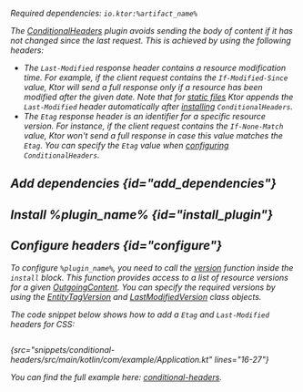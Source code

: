 [//]: # (title: Conditional headers)

<var name="artifact_name" value="ktor-server-conditional-headers"/>
<var name="plugin_name" value="ConditionalHeaders"/>

<microformat>
<p>
Required dependencies: <code>io.ktor:%artifact_name%</code>
</p>
<var name="example_name" value="conditional-headers"/>
<include src="lib.xml" include-id="download_example"/>
</microformat>

The [ConditionalHeaders](https://api.ktor.io/ktor-server/ktor-server-core/ktor-server-core/io.ktor.features/-conditional-headers/index.html) plugin avoids sending the body of content if it has not changed since the last request. This is achieved by using the following headers:
* The `Last-Modified` response header contains a resource modification time. For example, if the client request contains the `If-Modified-Since` value, Ktor will send a full response only if a resource has been modified after the given date. Note that for [static files](Serving_Static_Content.md) Ktor appends the `Last-Modified` header automatically after [installing](#install_plugin) `ConditionalHeaders`.
* The `Etag` response header is an identifier for a specific resource version. For instance, if the client request contains the `If-None-Match` value, Ktor won't send a full response in case this value matches the `Etag`. You can specify the `Etag` value when [configuring](#configure) `ConditionalHeaders`.

## Add dependencies {id="add_dependencies"}

<include src="lib.xml" include-id="add_ktor_artifact_intro"/>
<include src="lib.xml" include-id="add_ktor_artifact"/>

## Install %plugin_name% {id="install_plugin"}

<include src="lib.xml" include-id="install_plugin"/>


## Configure headers {id="configure"}

To configure `%plugin_name%`, you need to call the [version](https://api.ktor.io/ktor-server/ktor-server-core/ktor-server-core/io.ktor.features/-conditional-headers/-configuration/version.html) function inside the `install` block. This function provides access to a list of resource versions for a given [OutgoingContent](https://api.ktor.io/ktor-http/ktor-http/io.ktor.http.content/-outgoing-content/index.html). You can specify the required versions by using the [EntityTagVersion](https://api.ktor.io/ktor-http/ktor-http/io.ktor.http.content/-entity-tag-version/index.html) and [LastModifiedVersion](https://api.ktor.io/ktor-http/ktor-http/io.ktor.http.content/-last-modified-version/index.html) class objects.

The code snippet below shows how to add a `Etag` and `Last-Modified` headers for CSS:
```kotlin
```
{src="snippets/conditional-headers/src/main/kotlin/com/example/Application.kt" lines="16-27"}

You can find the full example here: [conditional-headers](https://github.com/ktorio/ktor-documentation/tree/%branch-name%/codeSnippets/snippets/conditional-headers).
